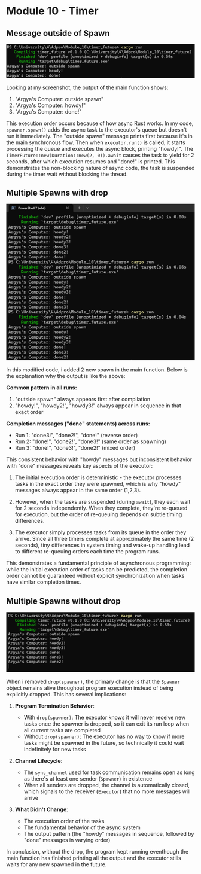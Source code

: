 # Module 10 - Timer

## Message outside of Spawn
![Image when theres a print outside of the spawn method](./msg_outside_spawn.png)

Looking at my screenshot, the output of the main function shows:

1. "Argya's Computer: outside spawn"
2. "Argya's Computer: howdy!"
3. "Argya's Computer: done!"

This execution order occurs because of how async Rust works. In my code, `spawner.spawn()` adds the async task to the executor's queue but doesn't run it immediately. The "outside spawn" message prints first because it's in the main synchronous flow. Then when `executor.run()` is called, it starts processing the queue and executes the async block, printing "howdy!". The `TimerFuture::new(Duration::new(2, 0)).await` causes the task to yield for 2 seconds, after which execution resumes and "done!" is printed. This demonstrates the non-blocking nature of async code, the task is suspended during the timer wait without blocking the thread.


## Multiple Spawns with drop
![Image multiple spawns without drop](./multiple_spawns_with_drop.png)

In this modified code, i added 2 new spawn in the main function. Below is the explanation why the output is like the above:

**Common pattern in all runs:**
1. "outside spawn" always appears first after compilation
2. "howdy!", "howdy2!", "howdy3!" always appear in sequence in that exact order

**Completion messages ("done" statements) across runs:**
- Run 1: "done3!", "done2!", "done!" (reverse order)
- Run 2: "done!", "done2!", "done3!" (same order as spawning)
- Run 3: "done!", "done3!", "done2!" (mixed order)

This consistent behavior with "howdy" messages but inconsistent behavior with "done" messages reveals key aspects of the executor:

1. The initial execution order is deterministic - the executor processes tasks in the exact order they were spawned, which is why "howdy" messages always appear in the same order (1,2,3).

2. However, when the tasks are suspended (during `await`), they each wait for 2 seconds independently. When they complete, they're re-queued for execution, but the order of re-queuing depends on subtle timing differences.

3. The executor simply processes tasks from its queue in the order they arrive. Since all three timers complete at approximately the same time (2 seconds), tiny differences in system timing and wake-up handling lead to different re-queuing orders each time the program runs.

This demonstrates a fundamental principle of asynchronous programming: while the initial execution order of tasks can be predicted, the completion order cannot be guaranteed without explicit synchronization when tasks have similar completion times.

## Multiple Spawns without drop
![Image multiple spawns with drop](./multiple_spawns_no_drop.png)

When i removed `drop(spawner)`, the primary change is that the `Spawner` object remains alive throughout program execution instead of being explicitly dropped. This has several implications:

1. **Program Termination Behavior**: 
   - With `drop(spawner)`: The executor knows it will never receive new tasks once the spawner is dropped, so it can exit its run loop when all current tasks are completed
   - Without `drop(spawner)`: The executor has no way to know if more tasks might be spawned in the future, so technically it could wait indefinitely for new tasks

2. **Channel Lifecycle**:
   - The `sync_channel` used for task communication remains open as long as there's at least one sender (`Spawner`) in existence
   - When all senders are dropped, the channel is automatically closed, which signals to the receiver (`Executor`) that no more messages will arrive



3. **What Didn't Change**:
   - The execution order of the tasks
   - The fundamental behavior of the async system
   - The output pattern (the "howdy" messages in sequence, followed by "done" messages in varying order)

In conclusion, without the drop, the program kept running eventhough the main function has finished printing all the output and the executor stills waits for any new spawned in the future.
